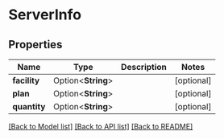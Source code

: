 # ServerInfo

## Properties

Name | Type | Description | Notes
------------ | ------------- | ------------- | -------------
**facility** | Option<**String**> |  | [optional]
**plan** | Option<**String**> |  | [optional]
**quantity** | Option<**String**> |  | [optional]

[[Back to Model list]](../README.md#documentation-for-models) [[Back to API list]](../README.md#documentation-for-api-endpoints) [[Back to README]](../README.md)


